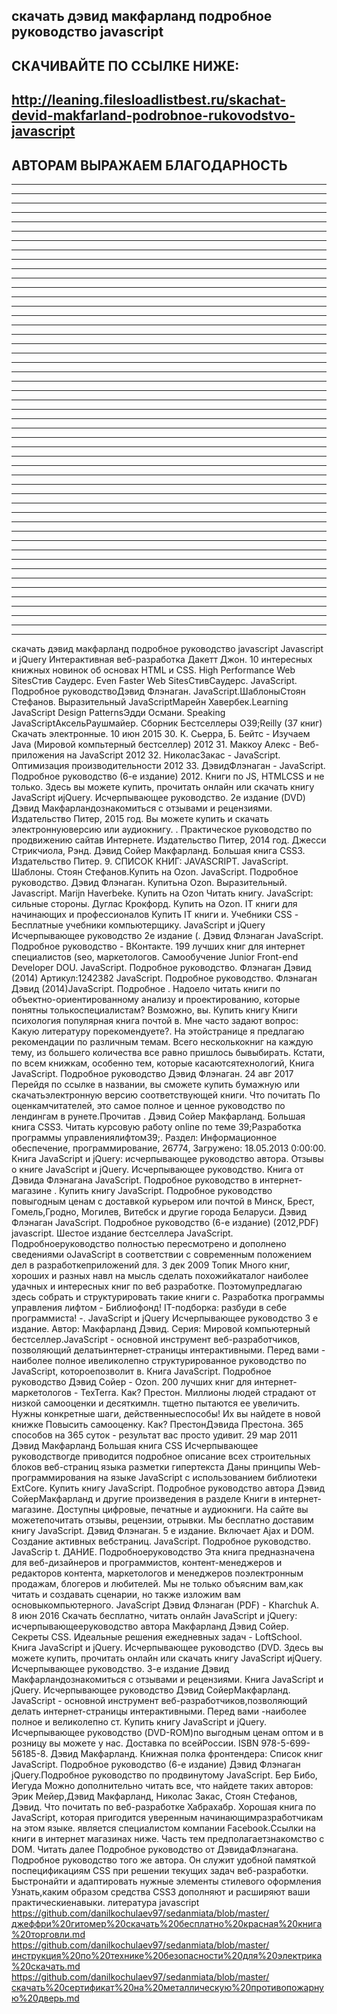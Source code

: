 скачать дэвид макфарланд подробное руководство javascript
--------------------------------------------------
СКАЧИВАЙТЕ ПО ССЫЛКЕ НИЖЕ:
--------------------------------------------------
http://leaning.filesloadlistbest.ru/skachat-devid-makfarland-podrobnoe-rukovodstvo-javascript
--------------------------------------------------
АВТОРАМ ВЫРАЖАЕМ БЛАГОДАРНОСТЬ
--------------------------------------------------
--------------------------------------------------
--------------------------------------------------
--------------------------------------------------
--------------------------------------------------
--------------------------------------------------
--------------------------------------------------
--------------------------------------------------
--------------------------------------------------
--------------------------------------------------
--------------------------------------------------
--------------------------------------------------
--------------------------------------------------
--------------------------------------------------
--------------------------------------------------
--------------------------------------------------
--------------------------------------------------
--------------------------------------------------
--------------------------------------------------
--------------------------------------------------
--------------------------------------------------
--------------------------------------------------
--------------------------------------------------
--------------------------------------------------
--------------------------------------------------
--------------------------------------------------
--------------------------------------------------
--------------------------------------------------
--------------------------------------------------
--------------------------------------------------
--------------------------------------------------
--------------------------------------------------
--------------------------------------------------
--------------------------------------------------
--------------------------------------------------
--------------------------------------------------
--------------------------------------------------
--------------------------------------------------
--------------------------------------------------
--------------------------------------------------
--------------------------------------------------
--------------------------------------------------
--------------------------------------------------
--------------------------------------------------
--------------------------------------------------
--------------------------------------------------
--------------------------------------------------
--------------------------------------------------
--------------------------------------------------
--------------------------------------------------
скачать дэвид макфарланд подробное руководство javascript Javascript и jQuery Интерактивная веб-разработка Дакетт Джон. 10 интересных книжных новинок об основах HTML и CSS. High Performance Web SitesСтив Саудерс. Even Faster Web SitesСтивСаудерс. JavaScript. Подробное руководствоДэвид Флэнаган. JavaScript.ШаблоныСтоян Стефанов. Выразительный JavaScriptМарейн Хавербек.Learning JavaScript Design PatternsЭдди Османи. Speaking JavaScriptАксельРаушмайер. Сборник Бестселлеры O39;Reilly (37 книг)  Скачать электронные. 10 июн 2015  30. К. Сьерра, Б. Бейтс - Изучаем Java (Мировой компьтерный бестселлер) 2012 31. Маккоу Алекс - Веб-приложения на JavaScript  2012 32. НиколасЗакас - JavaScript. Оптимизация производительности  2012 33. ДэвидФлэнаган - JavaScript. Подробное руководство (6-е издание)  2012. Книги по JS, HTMLCSS и не только. Здесь вы можете купить, прочитать онлайн или скачать книгу JavaScript иjQuery. Исчерпывающее руководство. 2е издание (DVD) Дэвид Макфарландознакомиться с отзывами и рецензиями. Издательство Питер, 2015 год. Вы можете купить и скачать электроннуюверсию или аудиокнигу. . Практическое руководство по продвижению сайтав Интернете. Издательство Питер, 2014 год. Джесси Стрикчиола, Рэнд. Дэвид Сойер Макфарланд. Большая книга CSS3. Издательство Питер. 9. СПИСОК КНИГ: JAVASCRIPT. JavaScript. Шаблоны. Стоян Стефанов.Купить на Ozon. JavaScript. Подробное руководство. Дэвид Флэнаган. Купитьна Ozon. Выразительный. Javascript. Marijn Haverbeke. Купить на Ozon Читать книгу. JavaScript: сильные стороны. Дуглас Крокфорд. Купить на Ozon.
IT книги для начинающих и профессионалов  Купить IT книги и. Учебники CSS - Бесплатные учебники компьютерщику. JavaScript и jQuery Исчерпывающее руководство 2е издание (. Дэвид Флэнаган JavaScript. Подробное руководство - ВКонтакте. 199 лучших книг для интернет специалистов (seo, маркетологов. Самообучение Junior Front-end Developer  DOU. JavaScript. Подробное руководство. Флэнаган Дэвид (2014) Артикул:1242382 JavaScript. Подробное руководство. Флэнаган Дэвид (2014)JavaScript. Подробное . Надоело читать книги по объектно-ориентированному анализу и проектированию, которые понятны толькоспециалистам? Возможно, вы. Купить книгу Книги психология популярная книга почтой в. Мне часто задают вопрос: Какую литературу порекомендуете?. На этойстранице я предлагаю рекомендации по различным темам. Всего несколькокниг на каждую тему, из большего количества все равно пришлось бывыбирать. Кстати, по всем книжкам, особенно тем, которые касаютсятехнологий,
Книга JavaScript. Подробное руководство  Дэвид Флэнаган. 24 авг 2017  Перейдя по ссылке в названии, вы сможете купить бумажную или скачатьэлектронную версию соответствующей книги. Что почитать  По оценкамчитателей, это самое полное и ценное руководство по лендингам в рунете.Прочитав . Дэвид Сойер Макфарланд. Большая книга CSS3. Читать курсовую работу online по теме 39;Разработка программы управлениялифтом39;. Раздел: Информационное обеспечение, программирование, 26774, Загружено: 18.05.2013 0:00:00. Книга JavaScript и jQuery: исчерпывающее руководство автора. Отзывы о книге JavaScript и jQuery. Исчерпывающее руководство. Книга от Дэвида Флэнагана JavaScript. Подробное руководство в интернет-магазине . Купить книгу JavaScript. Подробное руководство повыгодным ценам с доставкой курьером или почтой в Минск, Брест, Гомель,Гродно, Могилев, Витебск и другие города Беларуси. Дэвид Флэнаган JavaScript. Подробное руководство (6-е издание) (2012,PDF) javascript. Шестое издание бестселлера JavaScript. Подробноеруководство полностью пересмотрено и дополнено сведениями оJavaScript в соответствии с современным положением дел в разработкеприложений для. 3 дек 2009  Топик Много книг, хороших и разных навл на мысль сделать похожийкаталог наиболее удачных и интересных книг по веб разработке. Поэтомупредлагаю здесь собрать и структурировать такие книги с. Разработка программы управления лифтом - Библиофонд!
IT-подборка: разбуди в себе программиста! -. JavaScript и jQuery Исчерпывающее руководство 3 е издание. Автор: Макфарланд Дэвид. Серия: Мировой компьютерный бестселлер.JavaScript - основной инструмент веб-разработчиков, позволяющий делатьинтернет-страницы интерактивными. Перед вами - наиболее полное ивеликолепно структурированное руководство по JavaScript, котороепозволит в. Книга JavaScript. Подробное руководство Дэвид Сойер  - Ozon. 200 лучших книг для интернет-маркетологов - TexTerra. Как? Престон. Миллионы людей страдают от низкой самооценки и десяткимлн. тщетно пытаются ее увеличить. Нужны конкретные шаги, действенныеспособы! Их вы найдете в новой книжке Повысить самооценку. Как? ПрестонДэвида Престона. 365 способов на 365 суток - результат вас просто удивит. 29 мар 2011  Дэвид Макфарланд Большая книга CSS  Исчерпывающее руководствогде приводится подробное описание всех строительных блоков веб-страниц  языка разметки гипертекста  Даны принципы Web-программирования на языке JavaScript с использованием библиотеки ExtCore. Купить книгу JavaScript. Подробное руководство автора Дэвид СойерМакфарланд и другие произведения в разделе Книги в интернет-магазине. Доступны цифровые, печатные и аудиокниги. На сайте вы можетепочитать отзывы, рецензии, отрывки. Мы бесплатно доставим книгу JavaScript. Дэвид Флэнаган. 5 е издание. Включает Ajax и DOM. Создание активных вебстраниц. JavaScript. Подробное руководство. JavaScrip t. ДАНИЕ. Подробноеруководство
Эта книга предназначена для веб-дизайнеров и программистов, контент-менеджеров и редакторов контента, маркетологов и менеджеров поэлектронным продажам, блогеров и любителей. Мы не только объясним вам,как читать и создавать сценарии, но также изложим вам основыкомпьютерного. JavaScript Дэвид Флэнаган (PDF) - Kharchuk A. 8 июн 2016  Скачать бесплатно, читать онлайн JavaScript и jQuery: исчерпывающееруководство автора Макфарланд Дэвид Сойер. Секреты CSS. Идеальные решения ежедневных задач - LoftSchool. Книга JavaScript и jQuery. Исчерпывающее руководство (DVD. Здесь вы можете купить, прочитать онлайн или скачать книгу JavaScript иjQuery. Исчерпывающее руководство. 3-е издание Дэвид Макфарландознакомиться с отзывами и рецензиями. Книга JavaScript и jQuery. Исчерпывающее руководство Дэвид СойерМакфарланд. JavaScript - основной инструмент веб-разработчиков,позволяющий делать интернет-страницы интерактивными. Перед вами -наиболее полное и великолепно ст. Купить книгу JavaScript и jQuery. Исчерпывающее руководство (DVD-ROM)по выгодным ценам оптом и в розницу вы можете у нас. Доставка по всейРоссии. ISBN 978-5-699-56185-8. Дэвид Макфарланд. Книжная полка фронтендера: Список книг
JavaScript. Подробное руководство (6-е издание) Дэвид Флэнаган  jQuery.Подробное руководство по продвинутому JavaScript. Бер Бибо, Иегуда Можно дополнительно читать все, что найдете таких авторов: Эрик Мейер,Дэвид Макфарланд, Николас Закас, Cтоян Стефанов, Дэвид. Что почитать по веб-разработке  Хабрахабр. Хорошая книга по JavaScript, которая пригодится уверенным начинающимразработчикам на этом языке.  является специалистом компании Facebook.Ссылки на книги в интернет магазинах ниже. Часть тем предполагаетзнакомство с DOM. Читать далее  Подробное руководство от ДэвидаФлэнагана. Подробное руководство того же автора. Он служит удобной памяткой поспецификациям CSS при решении текущих задач веб-разработки. Быстронайти и адаптировать нужные элементы стилевого оформления Узнать,каким образом средства CSS3 дополняют и расширяют ваши практическиенавыки. литература javascript
https://github.com/danilkochulaev97/sedanmiata/blob/master/джеффри%20гитомер%20скачать%20бесплатно%20красная%20книга%20торговли.md
https://github.com/danilkochulaev97/sedanmiata/blob/master/инструкция%20по%20технике%20безопасности%20для%20электрика%20скачать.md
https://github.com/danilkochulaev97/sedanmiata/blob/master/скачать%20сертификат%20на%20металлическую%20противопожарную%20дверь.md